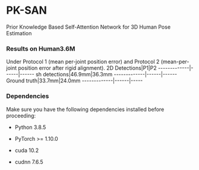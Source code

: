 # PK-SAN
Prior Knowledge Based Self-Attention Network for 3D Human Pose Estimation
### Results on Human3.6M
Under Protocol 1 (mean per-joint position error) and Protocol 2 (mean-per-joint position error after rigid alignment).
2D Detections|P1|P2
-------------|------|------
sh detections|46.9mm|36.3mm
-------------|------|------
Ground truth|33.7mm|24.0mm
-------------|------|-----
### Dependencies

Make sure you have the following dependencies installed before proceeding:

- Python 3.8.5

- PyTorch >= 1.10.0
- cuda 10.2
- cudnn 7.6.5
